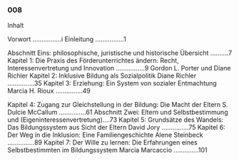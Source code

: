 ### 008 ###

Inhalt

Vorwort					      			................i
Einleitung							................1

Abschnitt Eins:	philosophische, juristische und historische Übersicht ..........7
Kapitel 1: Die Praxis des Förderunterrichtes ändern:
		Recht, Interessenvertretung und Innovation	................9
		Gordon L. Porter und Diane Richler
Kapitel 2: Inklusive Bildung als Sozialpolitik
		Diane Richler					...............35
Kapitel 3: Erziehung:
		Ein System von sozialer Entmachtung
		Marcia H. Rioux					...............49

Kapitel 4: Zugang zur Gleichstellung in der Bildung:
		Die Macht der Eltern
		S. Dulcie McCaIlum 				...............61
Abschnitt Zwei: Eltern und Selbstbestimmung und (Eigeninteressenvertretung)....73
Kapitel 5: Grundsätze des Wandels:
		Das Bildungssystem aus Sicht der Eltern
		David Jory					...............75
Kapitel 6: Der Weg in die Inklusion:
		Eine Familiengeschichte
		Alene Steinbeck					...............89
Kapitel 7: Der Wille zu lernen:
		Die Erfahrungen eines Selbstbestimmten im Bildungssystem
		Marcia Marcaccio				..............101